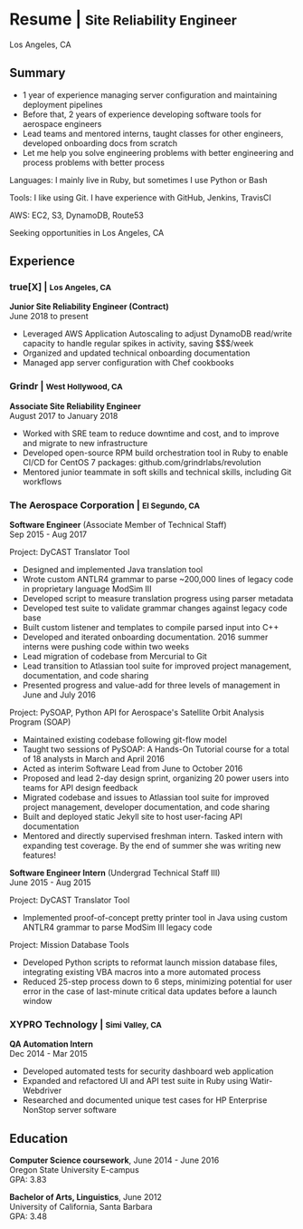 # Resume | <small>Site Reliability Engineer</small>

Los Angeles, CA

## Summary

- 1 year of experience managing server configuration and maintaining deployment pipelines
- Before that, 2 years of experience developing software tools for aerospace engineers
- Lead teams and mentored interns, taught classes for other engineers, developed onboarding docs from scratch
- Let me help you solve engineering problems with better engineering and process problems with better process

Languages: I mainly live in Ruby, but sometimes I use Python or Bash

Tools: I like using Git. I have experience with GitHub, Jenkins, TravisCI

AWS: EC2, S3, DynamoDB, Route53

Seeking opportunities in Los Angeles, CA

## Experience

### true[X] | <small>Los Angeles, CA</small>

**Junior Site Reliability Engineer (Contract)**  
June 2018 to present

- Leveraged AWS Application Autoscaling to adjust DynamoDB read/write capacity to handle regular spikes in activity, saving $$$/week
- Organized and updated technical onboarding documentation
- Managed app server configuration with Chef cookbooks

### Grindr | <small>West Hollywood, CA</small>

**Associate Site Reliability Engineer**  
August 2017 to January 2018  

- Worked with SRE team to reduce downtime and cost, and to improve and migrate to new infrastructure
- Developed open-source RPM build orchestration tool in Ruby to enable CI/CD for CentOS 7 packages: github.com/grindrlabs/revolution
- Mentored junior teammate in soft skills and technical skills, including Git workflows

### The Aerospace Corporation | <small>El Segundo, CA</small> 
**Software Engineer** (Associate Member of Technical Staff)   
Sep 2015 - Aug 2017  

Project: DyCAST Translator Tool

- Designed and implemented Java translation tool
- Wrote custom ANTLR4 grammar to parse ~200,000 lines of legacy code in proprietary language ModSim III
- Developed script to measure translation progress using parser metadata
- Developed test suite to validate grammar changes against legacy code base
- Built custom listener and templates to compile parsed input into C++
- Developed and iterated onboarding documentation. 2016 summer interns were pushing code within two weeks
- Lead migration of codebase from Mercurial to Git
- Lead transition to Atlassian tool suite for improved project management, documentation, and code sharing
- Presented progress and value-add for three levels of management in June and July 2016

Project: PySOAP, Python API for Aerospace's Satellite Orbit Analysis Program (SOAP)

- Maintained existing codebase following git-flow model
- Taught two sessions of PySOAP: A Hands-On Tutorial course for a total of 18 analysts in March and April 2016
- Acted as interim Software Lead from June to October 2016
- Proposed and lead 2-day design sprint, organizing 20 power users into teams for API design feedback
- Migrated codebase and issues to Atlassian tool suite for improved project management, developer documentation, and code sharing
- Built and deployed static Jekyll site to host user-facing API documentation
- Mentored and directly supervised freshman intern. Tasked intern with expanding test coverage. By the end of summer she was writing new features!

**Software Engineer Intern** (Undergrad Technical Staff III)  
June 2015 - Aug 2015  

Project: DyCAST Translator Tool

- Implemented proof-of-concept pretty printer tool in Java using custom ANTLR4 grammar to parse ModSim III legacy code

Project: Mission Database Tools

- Developed Python scripts to reformat launch mission database files, integrating existing VBA macros into a more automated process
- Reduced 25-step process down to 6 steps, minimizing potential for user error in the case of last-minute critical data updates before a launch window

### XYPRO Technology | <small>Simi Valley, CA</small> 

**QA Automation Intern**  
Dec 2014 - Mar 2015  

- Developed automated tests for security dashboard web application
- Expanded and refactored UI and API test suite in Ruby using Watir-Webdriver
- Researched and documented unique test cases for HP Enterprise NonStop server software
	
## Education
**Computer Science coursework**, June 2014 - June 2016  
Oregon State University E-campus  
GPA: 3.83

**Bachelor of Arts, Linguistics**, June 2012  
University of California, Santa Barbara  
GPA: 3.48
